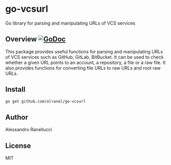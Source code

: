 # go-vcsurl

Go library for parsing and manipulating URLs of VCS services

## Overview [![GoDoc](https://godoc.org/github.com/alranel/go-vcsurl?status.svg)](https://godoc.org/github.com/alranel/go-vcsurl)

This package provides useful functions for parsing and manipulating URLs of VCS
services such as GitHub, GitLab, BitBucket. It can be used to check whether a
given URL points to an account, a repository, a file or a raw file. It also
provides functions for converting file URLs to raw URLs and root raw URLs.

## Install

```bash
go get github.com/alranel/go-vcsurl
```

## Author

Alessandro Ranellucci

## License

MIT
